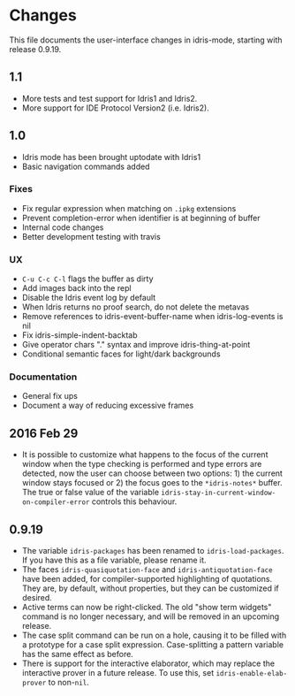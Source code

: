 # Changes

This file documents the user-interface changes in idris-mode, starting
with release 0.9.19.

## 1.1

+ More tests and test support for Idris1 and Idris2.
+ More support for IDE Protocol Version2 (i.e. Idris2).

## 1.0

+ Idris mode has been brought uptodate with Idris1
+ Basic navigation commands added

### Fixes

+ Fix regular expression when matching on `.ipkg` extensions
+ Prevent completion-error when identifier is at beginning of buffer
+ Internal code changes
+ Better development testing with travis

### UX

+ `C-u C-c C-l` flags the buffer as dirty
+ Add images back into the repl
+ Disable the Idris event log by default
+ When Idris returns no proof search, do not delete the metavas
+ Remove references to idris-event-buffer-name when idris-log-events is nil
+ Fix idris-simple-indent-backtab
+ Give operator chars "." syntax and improve idris-thing-at-point
+ Conditional semantic faces for light/dark backgrounds

### Documentation

+ General fix ups
+ Document a way of reducing excessive frames


## 2016 Feb 29

 * It is possible to customize what happens to the focus of the current
   window when the type checking is performed and type errors are detected,
   now the user can choose between two options: 1) the current window stays
   focused or 2) the focus goes to the `*idris-notes*` buffer.
   The  true or false value of the variable
   `idris-stay-in-current-window-on-compiler-error` controls this behaviour.

## 0.9.19

 * The variable `idris-packages` has been renamed to
   `idris-load-packages`. If you have this as a file variable, please
   rename it.
 * The faces `idris-quasiquotation-face` and
   `idris-antiquotation-face` have been added, for compiler-supported
   highlighting of quotations. They are, by default, without
   properties, but they can be customized if desired.
 * Active terms can now be right-clicked. The old "show term widgets"
   command is no longer necessary, and will be removed in an upcoming
   release.
 * The case split command can be run on a hole, causing it to be filled
   with a prototype for a case split expression. Case-splitting a pattern
   variable has the same effect as before.
 * There is support for the interactive elaborator, which may replace
   the interactive prover in a future release. To use this, set
   `idris-enable-elab-prover` to non-`nil`.

